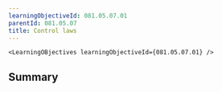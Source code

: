 ```yaml
---
learningObjectiveId: 081.05.07.01
parentId: 081.05.07
title: Control laws
---
```


```tsx eval
<LearningOBjectives learningObjectiveId={081.05.07.01} />
```

## Summary
